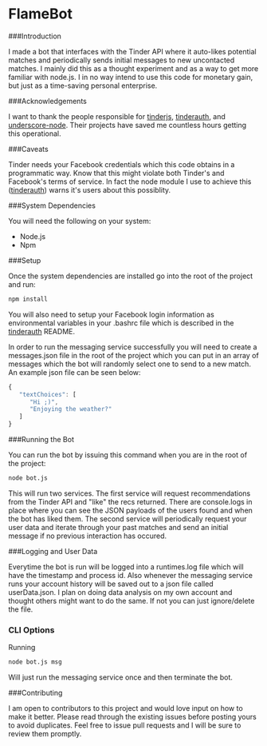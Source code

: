 FlameBot
===

###Introduction

I made a bot that interfaces with the Tinder API where it auto-likes potential matches and periodically sends initial messages to new uncontacted matches. I mainly did this as a thought experiment and as a way to get more familiar with node.js. I in no way intend to use this code for monetary gain, but just as a time-saving personal enterprise.

###Acknowledgements

I want to thank the people responsible for [tinderjs](https://github.com/alkawryk/tinderjs), [tinderauth](https://github.com/tinderjs/tinderauth), and [underscore-node](https://www.npmjs.com/package/underscore-node). Their projects have saved me countless hours getting this operational.

###Caveats

Tinder needs your Facebook credentials which this code obtains in a programmatic way. Know that this might violate both Tinder's and Facebook's terms of service. In fact the node module I use to achieve this ([tinderauth](https://github.com/tinderjs/tinderauth)) warns it's users about this possiblity.

###System Dependencies

You will need the following on your system:

* Node.js
* Npm

###Setup

Once the system dependencies are installed go into the root of the project and run:

```bash
npm install
```
You will also need to setup your Facebook login information as environmental variables in your .bashrc file which is described in the [tinderauth](https://github.com/tinderjs/tinderauth) README.

In order to run the messaging service successfully you will need to create a messages.json file in the root of the project which you can put in an array of messages which the bot will randomly select one to send to a new match. An example json file can be seen below:

```javascript
{
   "textChoices": [
      "Hi ;)",
      "Enjoying the weather?"
   ]
}
``` 

###Running the Bot

You can run the bot by issuing this command when you are in the root of the project:

```bash
node bot.js
```

This will run two services. The first service will request recommendations from the Tinder API and "like" the recs returned. There are console.logs in place where you can see the JSON payloads of the users found and when the bot has liked them. The second service will periodically request your user data and iterate through your past matches and send an initial message if no previous interaction has occured.

###Logging and User Data

Everytime the bot is run will be logged into a runtimes.log file which will have the timestamp and process id. Also whenever the messaging service runs your account history will be saved out to a json file called userData.json. I plan on doing data analysis on my own account and thought others might want to do the same. If not you can just ignore/delete the file.

### CLI Options

Running 

```bash
node bot.js msg
```

Will just run the messaging service once and then terminate the bot.

###Contributing

I am open to contributors to this project and would love input on how to make it better. Please read through the existing issues before posting yours to avoid duplicates. Feel free to issue pull requests and I will be sure to review them promptly.
